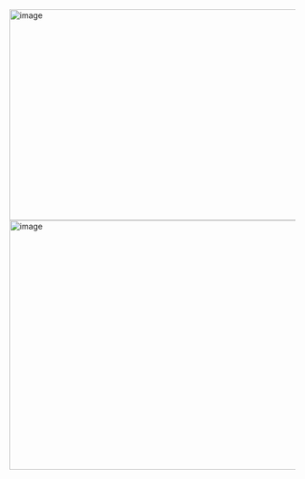 <img width="975" height="372" alt="image" src="https://github.com/user-attachments/assets/8b7ec135-f7d2-4723-9f74-c2e8c034d060" />

<img width="602" height="440" alt="image" src="https://github.com/user-attachments/assets/ec25bd50-ccd4-4edc-9354-f55515fb1aac" />
